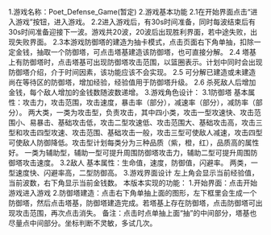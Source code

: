 1.游戏名称：Poet_Defense_Game(暂定)
2.游戏基本功能
2.1在开始界面点击“进入游戏”按钮，进入游戏。
2.2进入游戏后，有30s时间准备，同时每波结束后有30s时间准备迎接下一波。游戏共20波，20波后出现胜利界面，若中途失败，出现失败界面。
2.3本游戏防御塔的建造为抽卡模式，点击页面右下角单抽，扣除一定金钱，抽取一个防御塔，可点击塔基建造该防御塔，也可直接分解。
2.4 塔基上有防御塔时，点击塔基可出现防御塔攻击范围，以篮圈表示。计划中同时会出现防御塔介绍，介于时间因素，该功能应该不会实现。
2.5 可分解已建造或未建造尚在等待区的防御塔，增加经验，经验值用于防御塔升级。
2.6 杀死敌人后增加金钱，每个敌人增加的金钱数随波数递增。
3.游戏角色设计：
3.1防御塔
基本属性：攻击力，攻击范围，攻击速度，暴击率（部分），减速率（部分），减防率（部分）。
两大类，一类为攻击型，负责攻击，其中四小类，攻击一型攻速快、攻击范围小、易暴击、基础攻击低，攻击二型攻速低、攻击范围大、基础攻击高，攻击三型和攻击四型攻速、攻击范围、基础攻击一般，攻击三型可使敌人减速，攻击四型可使敌人防御降低。攻击型计划每类分为三种品质（紫，橙，红），品质高的属性好。
一类为辅助型，辅助一型可提升周围防御塔攻击力，辅助二型可提升周围防御塔攻击速度。
3.2敌人
基本属性：生命值，速度，防御值，闪避率。
两类，一型速度快、闪避率高，二型防御高。
3.游戏界面设计
左上角会显示当前经验值，当前波数，右下角显示当前金钱数。
本版本实现的功能：
1.开始界面：点击开始游戏进入游戏
2.防御塔建造：点击右下角单抽上面的图形，左下框里会生成一个防御塔，然后点击塔基，防御塔建造完成。若塔基上存在防御塔，点击防御塔可出现攻击范围，再次点击消失。
备注：点击时点单抽上面“抽”的中间部分，塔基也尽量点中间部分。坐标判断不灵敏，多试几次。
